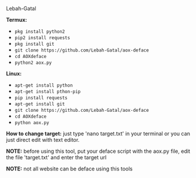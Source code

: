 Lebah-Gatal

**Termux:**
* `pkg install python2`
* `pip2 install requests`
* `pkg install git`
* `git clone https://github.com/Lebah-Gatal/aox-deface`
* `cd AOXdeface`
* `python2 aox.py`

**Linux:**
* `apt-get install python`
* `apt-get install pthon-pip`
* `pip install requests`
* `apt-get install git`
* `git clone https://github.com/Lebah-Gatal/aox-deface`
* `cd AOXdeface`
* `python aox.py`

**How to change target:**
just type 'nano target.txt' in your terminal or you can just direct edit with text editor.

**NOTE:** before using this tool, put your deface script with the aox.py file, edit the file 'target.txt' and enter the target url

**NOTE:** not all website can be deface using this tools

